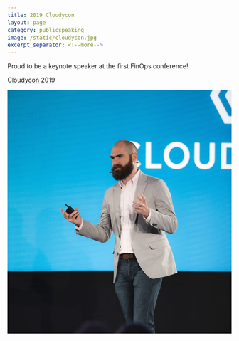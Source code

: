 ```yaml
---
title: 2019 Cloudycon
layout: page
category: publicspeaking
image: /static/cloudycon.jpg
excerpt_separator: <!--more-->
---
```


Proud to be a keynote speaker at the first FinOps conference!
<!--more-->
[Cloudycon 2019](https://www.apptio.com/blog/cloudycon-mainstage-speaker-spotlight-part-2/)

<img src="/static/cloudycon.jpg"  width="560">
